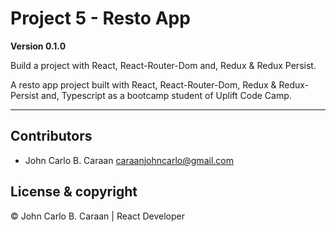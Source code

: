 # Project 5 - Resto App

**Version 0.1.0**

Build a project with React, React-Router-Dom and, Redux & Redux Persist.

A resto app project built with React, React-Router-Dom, Redux & Redux-Persist and, Typescript as a bootcamp student of Uplift Code Camp.

---

## Contributors

- John Carlo B. Caraan <caraanjohncarlo@gmail.com>

## License & copyright

&copy; John Carlo B. Caraan | React Developer
